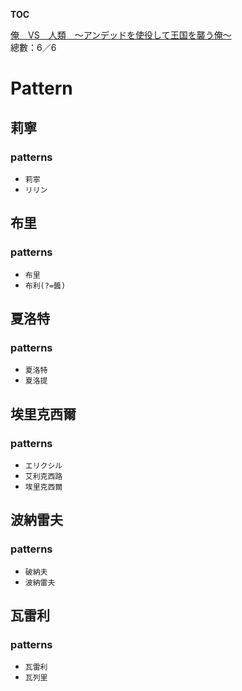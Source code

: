 __TOC__

[俺　VS　人類　～アンデッドを使役して王国を襲う俺～](https://github.com/bluelovers/node-novel/blob/master/lib/locales/%E4%BF%BA%E3%80%80VS%E3%80%80%E4%BA%BA%E9%A1%9E%E3%80%80%EF%BD%9E%E3%82%A2%E3%83%B3%E3%83%87%E3%83%83%E3%83%89%E3%82%92%E4%BD%BF%E5%BD%B9%E3%81%97%E3%81%A6%E7%8E%8B%E5%9B%BD%E3%82%92%E8%A5%B2%E3%81%86%E4%BF%BA%EF%BD%9E.ts)  
總數：6／6

# Pattern

## 莉寧

### patterns

- `莉寧`
- `リリン`

## 布里

### patterns

- `布里`
- `布利(?=醬)`

## 夏洛特

### patterns

- `夏洛特`
- `夏洛提`

## 埃里克西爾

### patterns

- `エリクシル`
- `艾利克西路`
- `埃里克西爾`

## 波納雷夫

### patterns

- `破納夫`
- `波納雷夫`

## 瓦雷利

### patterns

- `瓦雷利`
- `瓦列里`


